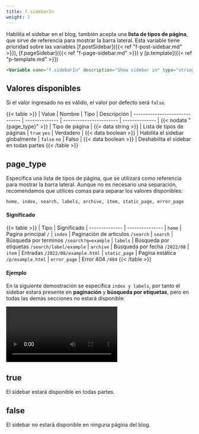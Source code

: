 ```yaml
---
title: f.sidebarIn
weight: 1
---
```


Habilita el sidebar en el blog, también acepta una **lista de tipos de página**, que sirve de referencia para mostrar la barra lateral. Esta variable tiene prioridad sobre las variables [f.postSidebar]({{< ref "f-post-sidebar.md" >}}), [f.pageSidebar]({{< ref "f-page-sidebar.md" >}}) y [p.template]({{< ref "p-template.md" >}})

```html
<Variable name="f.sidebarIn" description="Show sidebar in" type="string" value="true"/>
```

## Valores disponibles

Si el valor ingresado no es válido, el valor por defecto será `false`.

{{< table >}}
| Value                          | Nombre         | Tipo                    | Descripción
| ------------------------------ | -------------- | ----------------------- | --------------
| {{< nodata "{page_type}" >}}   | Tipo de página | {{< data string >}}     | Lista de tipos de páginas
| `true` `yes`                   | Verdadero      | {{< data boolean >}}    | Habilita el sidebar globalmente
| `false` `no`                   | Falso          | {{< data boolean >}}    | Deshabilita el sidebar en todas partes
{{< /table >}}


## page_type

Especifica una lista de tipos de página, que se utilizará como referencia para mostrar la barra lateral. Aunque no es necesario una separación, recomendamos que utilices comas para separar los valores disponibles:

```text
home, index, search, labels, archive, item, static_page, error_page
```

#### Significado

{{< table >}}
| Tipo           | Significado
| -------------- | ---------------
| `home`         | Pagina principal `/`
| `index`        | Paginación de articulos `/search`
| `search`       | Búsqueda por terminos `/search?q=example`
| `labels`       | Búsqueda por etiquetas `/search/label/example`
| `archive`      | Búsqueda por fecha `/2022/08`
| `item`         | Entradas `/2022/08/example.html`
| `static_page`  | Pagina estática `/p/example.html`
| `error_page`   | Error 404 `/404`
{{< /table >}}

#### Ejemplo

En la siguiente demostración se especifica `index y labels`, por tanto el sidebar estará presente en **paginación** y **búsqueda por etiquetas**, pero en todas las demás secciones no estará disponible:

<video controls="">
  <source src="/videos/f-sidebar-in.mp4" type="video/mp4">
</video>


## true

El sidebar estará disponible en todas partes. 


## false

El sidebar no estará disponible en ninguna página del blog.
